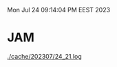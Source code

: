 Mon Jul 24 09:14:04 PM EEST 2023
# JAM
<a href='./cache/202307/24_21.log'>./cache/202307/24_21.log</a>
